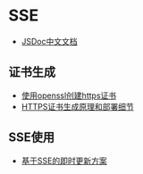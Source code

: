 # SSE

- [JSDoc中文文档](https://www.shouce.ren/api/view/a/13232)

## 证书生成

- [使用openssl创建https证书](https://cloud.tencent.com/developer/article/1548350)
- [HTTPS证书生成原理和部署细节](https://www.barretlee.com/blog/2015/10/05/how-to-build-a-https-server/)

## SSE使用

- [基于SSE的即时更新方案](https://juejin.cn/post/7295750874181894195)
